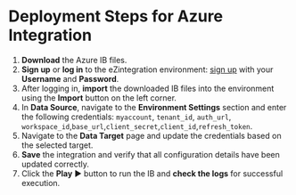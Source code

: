 # Deployment Steps for Azure Integration

1. **Download** the Azure IB files.  
2. **Sign up** or **log in** to the eZintegration environment: [sign up](https://system-na19-west.bizdata360.com/#/login) with your **Username** and **Password**.  
3. After logging in, **import** the downloaded IB files into the environment using the **Import** button on the left corner.  
4. In **Data Source**, navigate to the **Environment Settings** section and enter the following credentials: `myaccount`, `tenant_id`, `auth_url`, `workspace_id`,`base_url`,`client_secret`,`client_id`,`refresh_token`.  
5. Navigate to the **Data Target** page and update the credentials based on the selected target.  
6. **Save** the integration and verify that all configuration details have been updated correctly.  
7. Click the **Play** ▶️ button to run the IB and **check the logs** for successful execution. 

